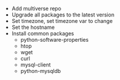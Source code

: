 - Add multiverse repo
- Upgrade all packages to the latest version
- Set timezone, set timezone var to change
- Set the hostname
- Install common packages
    - python-software-properties
    - htop
    - wget
    - curl  
    - mysql-client
    - python-mysqldb
